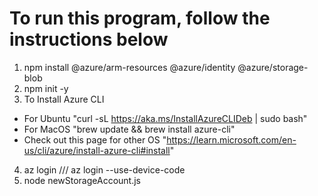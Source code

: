 # To run this program, follow the instructions below

1. npm install @azure/arm-resources @azure/identity @azure/storage-blob
2. npm init -y 
3. To Install Azure CLI 
* For Ubuntu "curl -sL https://aka.ms/InstallAzureCLIDeb | sudo bash" 
* For MacOS "brew update && brew install azure-cli"  
* Check out this page for other OS "https://learn.microsoft.com/en-us/cli/azure/install-azure-cli#install"
4. az login /// az login --use-device-code
5. node newStorageAccount.js
